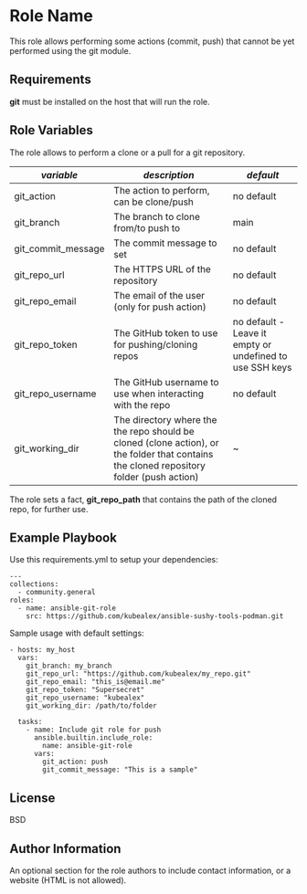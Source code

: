Role Name
=========

This role allows performing some actions (commit, push) that cannot be yet performed using the git module.

Requirements
------------

**git** must be installed on the host that will run the role.

Role Variables
--------------

The role allows to perform a clone or a pull for a git repository.

| *variable* | *description* | *default* |
|--------------|------------------------------------------------|-----------|
| git_action            | The action to perform, can be clone/push | no default |
| git_branch            | The branch to clone from/to push to | main |
| git_commit_message    | The commit message to set | no default |
| git_repo_url          | The HTTPS URL of the repository | no default |
| git_repo_email        | The email of the user (only for push action) | no default |
| git_repo_token        | The GitHub token to use for pushing/cloning repos | no default - Leave it empty or undefined to use SSH keys |
| git_repo_username     | The GitHub username to use when interacting with the repo| no default |
| git_working_dir       | The directory where the the repo should be cloned (clone action), or the folder that contains the cloned repository folder (push action) | ~ |


The role sets a fact, **git_repo_path** that contains the path of the cloned repo, for further use.

Example Playbook
----------------

Use this requirements.yml to setup your dependencies:

    ---
    collections:
      - community.general
    roles:
      - name: ansible-git-role
        src: https://github.com/kubealex/ansible-sushy-tools-podman.git

Sample usage with default settings:

    - hosts: my_host
      vars:
        git_branch: my_branch
        git_repo_url: "https://github.com/kubealex/my_repo.git"
        git_repo_email: "this_is@email.me"
        git_repo_token: "Supersecret"
        git_repo_username: "kubealex"
        git_working_dir: /path/to/folder

      tasks:
        - name: Include git role for push
          ansible.builtin.include_role:
            name: ansible-git-role
          vars:
            git_action: push
            git_commit_message: "This is a sample"


License
-------

BSD

Author Information
------------------

An optional section for the role authors to include contact information, or a website (HTML is not allowed).
